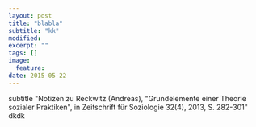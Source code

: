 ```yaml
---
layout: post
title: "blabla"
subtitle: "kk"
modified:
excerpt: ""
tags: []
image: 
  feature: 
date: 2015-05-22
---
```


subtitle "Notizen zu Reckwitz (Andreas), "Grundelemente einer Theorie sozialer Praktiken", in Zeitschrift für Soziologie 32(4), 2013, S. 282-301"
dkdk

